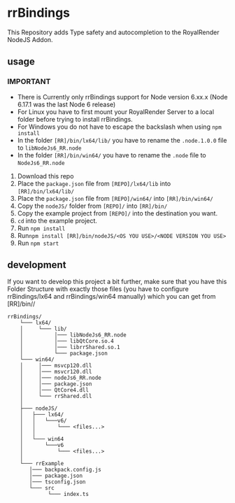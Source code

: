# rrBindings

This Repository adds Type safety and autocompletion to the RoyalRender NodeJS Addon.

## usage

### IMPORTANT
 *  There is Currently only rrBindings support for Node version 6.xx.x (Node 6.17.1 was the last Node 6 release)
 *  For Linux you have to first mount your RoyalRender Server to a local folder before trying to install rrBindings.
 *  For Windows you do not have to escape the backslash when using `npm install`
 *  In the folder `[RR]/bin/lx64/lib/` you have to rename the `.node.1.0.0` file to `libNodeJs6_RR.node`
 *  In the folder `[RR]/bin/win64/` you have to rename the `.node` file to `NodeJs6_RR.node`
 
1. Download this repo
2. Place the `package.json` file from `[REPO]/lx64/lib` into `[RR]/bin/lx64/lib/`
3. Place the `package.json` file from `[REPO]/win64/` into `[RR]/bin/win64/`
4. Copy the `nodeJS/` folder from `[REPO]/` into `[RR]/bin/`
5. Copy the example project from `[REPO]/` into the destination you want.
6. `cd` into the example project.
7. Run `npm install`
8. Run`npm install [RR]/bin/nodeJS/<OS YOU USE>/<NODE VERSION YOU USE>`
9. Run `npm start`

## development

If you want to develop this project a bit further, make sure that you have this Folder Structure with exactly those files (you have to configure rrBindings/lx64 and rrBindings/win64 manually) which you can get from [RR]/bin/<OS>/
    
```
rrBindings/
    └─── lx64/
    │     └─── lib/
    │          │─── libNodeJs6_RR.node
    │          │─── libQtCore.so.4
    │          │─── librrShared.so.1
    │          └─── package.json
    └─── win64/
    │     │─── msvcp120.dll
    │     │─── msvcr120.dll
    │     │─── nodeJs6_RR.node
    │     │─── package.json
    │     │─── QtCore4.dll
    │     └─── rrShared.dll
    │
    ├─── nodeJS/
    │   ├─── lx64/
    │   │   └───v6/
    │   │       └─── <files...>
    │   │
    │   └─── win64
    │       └───v6
    │           └─── <files...>
    │
    └─── rrExample
       │─── backpack.config.js
       │─── package.json
       │─── tsconfig.json
       └─── src
             └─── index.ts
```

